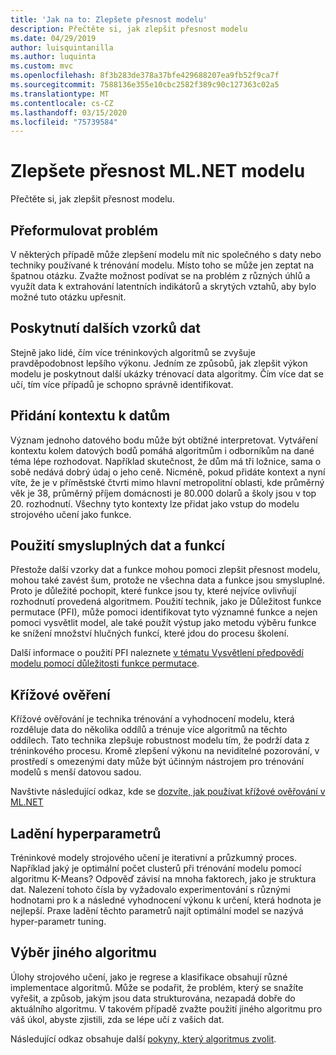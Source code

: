 ```yaml
---
title: 'Jak na to: Zlepšete přesnost modelu'
description: Přečtěte si, jak zlepšit přesnost modelu
ms.date: 04/29/2019
author: luisquintanilla
ms.author: luquinta
ms.custom: mvc
ms.openlocfilehash: 8f3b283de378a37bfe429688207ea9fb52f9ca7f
ms.sourcegitcommit: 7588136e355e10cbc2582f389c90c127363c02a5
ms.translationtype: MT
ms.contentlocale: cs-CZ
ms.lasthandoff: 03/15/2020
ms.locfileid: "75739584"
---
```

# <a name="improve-mlnet-model-accuracy"></a>Zlepšete přesnost ML.NET modelu

Přečtěte si, jak zlepšit přesnost modelu.

## <a name="reframe-the-problem"></a>Přeformulovat problém

V některých případě může zlepšení modelu mít nic společného s daty nebo techniky používané k trénování modelu. Místo toho se může jen zeptat na špatnou otázku. Zvažte možnost podívat se na problém z různých úhlů a využít data k extrahování latentních indikátorů a skrytých vztahů, aby bylo možné tuto otázku upřesnit.

## <a name="provide-more-data-samples"></a>Poskytnutí dalších vzorků dat

Stejně jako lidé, čím více tréninkových algoritmů se zvyšuje pravděpodobnost lepšího výkonu. Jedním ze způsobů, jak zlepšit výkon modelu je poskytnout další ukázky trénovací data algoritmy. Čím více dat se učí, tím více případů je schopno správně identifikovat.

## <a name="add-context-to-the-data"></a>Přidání kontextu k datům

Význam jednoho datového bodu může být obtížné interpretovat. Vytváření kontextu kolem datových bodů pomáhá algoritmům i odborníkům na dané téma lépe rozhodovat. Například skutečnost, že dům má tři ložnice, sama o sobě nedává dobrý údaj o jeho ceně. Nicméně, pokud přidáte kontext a nyní víte, že je v příměstské čtvrti mimo hlavní metropolitní oblasti, kde průměrný věk je 38, průměrný příjem domácnosti je 80.000 dolarů a školy jsou v top 20. rozhodnutí. Všechny tyto kontexty lze přidat jako vstup do modelu strojového učení jako funkce.

## <a name="use-meaningful-data-and-features"></a>Použití smysluplných dat a funkcí

Přestože další vzorky dat a funkce mohou pomoci zlepšit přesnost modelu, mohou také zavést šum, protože ne všechna data a funkce jsou smysluplné. Proto je důležité pochopit, které funkce jsou ty, které nejvíce ovlivňují rozhodnutí provedená algoritmem. Použití technik, jako je Důležitost funkce permutace (PFI), může pomoci identifikovat tyto významné funkce a nejen pomoci vysvětlit model, ale také použít výstup jako metodu výběru funkce ke snížení množství hlučných funkcí, které jdou do procesu školení.

Další informace o použití PFI naleznete [v tématu Vysvětlení předpovědí modelu pomocí důležitosti funkce permutace](../how-to-guides/explain-machine-learning-model-permutation-feature-importance-ml-net.md).

## <a name="cross-validation"></a>Křížové ověření

Křížové ověřování je technika trénování a vyhodnocení modelu, která rozděluje data do několika oddílů a trénuje více algoritmů na těchto oddílech. Tato technika zlepšuje robustnost modelu tím, že podrží data z tréninkového procesu. Kromě zlepšení výkonu na neviditelné pozorování, v prostředí s omezenými daty může být účinným nástrojem pro trénování modelů s menší datovou sadou.

Navštivte následující odkaz, kde se [dozvíte, jak používat křížové ověřování v ML.NET](../how-to-guides/train-machine-learning-model-cross-validation-ml-net.md)

## <a name="hyperparameter-tuning"></a>Ladění hyperparametrů

Tréninkové modely strojového učení je iterativní a průzkumný proces. Například jaký je optimální počet clusterů při trénování modelu pomocí algoritmu K-Means? Odpověď závisí na mnoha faktorech, jako je struktura dat. Nalezení tohoto čísla by vyžadovalo experimentování s různými hodnotami pro k a následné vyhodnocení výkonu k určení, která hodnota je nejlepší. Praxe ladění těchto parametrů najít optimální model se nazývá hyper-parametr tuning.

## <a name="choose-a-different-algorithm"></a>Výběr jiného algoritmu

Úlohy strojového učení, jako je regrese a klasifikace obsahují různé implementace algoritmů. Může se podařit, že problém, který se snažíte vyřešit, a způsob, jakým jsou data strukturována, nezapadá dobře do aktuálního algoritmu. V takovém případě zvažte použití jiného algoritmu pro váš úkol, abyste zjistili, zda se lépe učí z vašich dat.

Následující odkaz obsahuje další [pokyny, který algoritmus zvolit](../how-to-choose-an-ml-net-algorithm.md).
